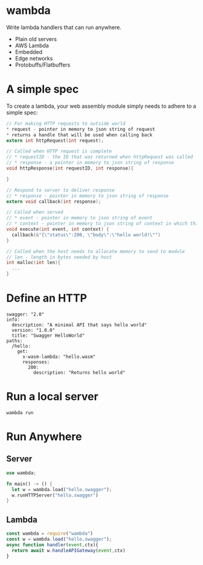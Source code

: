 # wambda

Write lambda handlers that can run anywhere.
* Plain old servers
* AWS Lambda
* Embedded
* Edge networks
* Protobuffs/Flatbuffers

# A simple spec

To create a lambda, your web assembly module simply needs to adhere to a simple spec:

```C
// For making HTTP requests to outside world
* request - pointer in memory to json string of request
* returns a handle that will be used when calling back
extern int httpRequest(int request);

// Called when HTTP request is complete
// * requestID - the ID that was returned when httpRequest was called 
// * response - a pointer in memory to json string of response
void httpResponse(int requestID, int response){

}

// Respond to server to deliver response
// * response - pointer in memory to json string of response
extern void callback(int response);

// Called when served
// * event - pointer in memory to json string of event
// * context - pointer in memory to json string of context in which this server is run ( host specific )
void execute(int event, int context) {
  callback(&"{\"status\":200, \"body\":\"hello world!\"")
}

// Called when the host needs to allocate memory to send to module
// len - length in bytes needed by host
int malloc(int len){
  ...
}
```

# Define an HTTP
```swagger
swagger: "2.0"
info:
  description: "A minimal API that says hello world"
  version: "1.0.0"
  title: "Swagger HelloWorld"
paths:
  /hello:
    get:
      x-wasm-lambda: "hello.wasm"
      responses:
        200:
          description: "Returns hello world"
```

# Run a local server

```
wambda run
```

# Run Anywhere

## Server
```rust
use wambda;

fn main() -> () {
  let w = wambda.load("hello.swagger");
  w.runHTTPServer("hello.swagger")
}
```

## Lambda
```js
const wambda = require("wambda")
const w = wambda.load("hello.swagger");
async function handler(event,ctx){
  return await w.handleAPIGateway(event,ctx)
}
```
